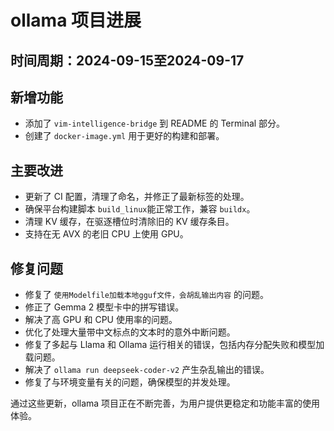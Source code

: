 # ollama 项目进展

## 时间周期：2024-09-15至2024-09-17

## 新增功能
- 添加了 `vim-intelligence-bridge` 到 README 的 Terminal 部分。
- 创建了 `docker-image.yml` 用于更好的构建和部署。

## 主要改进
- 更新了 CI 配置，清理了命名，并修正了最新标签的处理。
- 确保平台构建脚本 `build_linux`能正常工作，兼容 `buildx`。
- 清理 KV 缓存，在驱逐槽位时清除旧的 KV 缓存条目。
- 支持在无 AVX 的老旧 CPU 上使用 GPU。

## 修复问题
- 修复了 `使用Modelfile加载本地gguf文件，会胡乱输出内容` 的问题。
- 修正了 Gemma 2 模型卡中的拼写错误。
- 解决了高 GPU 和 CPU 使用率的问题。
- 优化了处理大量带中文标点的文本时的意外中断问题。
- 修复了多起与 Llama 和 Ollama 运行相关的错误，包括内存分配失败和模型加载问题。
- 解决了 `ollama run deepseek-coder-v2` 产生杂乱输出的错误。
- 修复了与环境变量有关的问题，确保模型的并发处理。

通过这些更新，ollama 项目正在不断完善，为用户提供更稳定和功能丰富的使用体验。